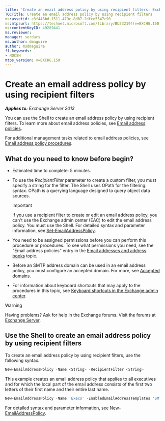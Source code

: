 ```yaml
---
title: 'Create an email address policy by using recipient filters: Exchange 2013 Help'
TOCTitle: Create an email address policy by using recipient filters
ms:assetid: e3f446bd-1511-479c-8d87-2dfce5547c90
ms:mtpsurl: https://technet.microsoft.com/library/Bb232194(v=EXCHG.150)
ms:contentKeyID: 49289441
ms.reviewer: 
manager: serdars
ms.author: dmaguire
author: msdmaguire
f1.keywords:
- NOCSH
mtps_version: v=EXCHG.150
---
```


# Create an email address policy by using recipient filters

_**Applies to:** Exchange Server 2013_

You can use the Shell to create an email address policy by using recipient filters. To learn more about email address policies, see [Email address policies](email-address-policies-exchange-2013-help.md).

For additional management tasks related to email address policies, see [Email address policy procedures](email-address-policy-procedures-exchange-2013-help.md).

## What do you need to know before begin?

- Estimated time to complete: 5 minutes.

- To use the *RecipientFilter* parameter to create a custom filter, you must specify a string for the filter. The Shell uses OPath for the filtering syntax. OPath is a querying language designed to query object data sources.

    > [!IMPORTANT]
    > If you use a recipient filter to create or edit an email address policy, you can't use the Exchange admin center (EAC) to edit the email address policy. You must use the Shell. For detailed syntax and parameter information, see <A href="https://docs.microsoft.com/powershell/module/exchange/Set-EmailAddressPolicy">Set-EmailAddressPolicy</A>.

- You need to be assigned permissions before you can perform this procedure or procedures. To see what permissions you need, see the "Email address policies" entry in the [Email addresses and address books](email-addresses-and-address-books-exchange-2013-help.md) topic.

- Before an SMTP address domain can be used in an email address policy, you must configure an accepted domain. For more, see [Accepted domains](accepted-domains-exchange-2013-help.md).

- For information about keyboard shortcuts that may apply to the procedures in this topic, see [Keyboard shortcuts in the Exchange admin center](keyboard-shortcuts-in-the-exchange-admin-center-2013-help.md).

> [!WARNING]
> Having problems? Ask for help in the Exchange forums. Visit the forums at [Exchange Server](https://social.technet.microsoft.com/forums/office/home?category=exchangeserver).

## Use the Shell to create an email address policy by using recipient filters

To create an email address policy by using recipient filters, use the following syntax.

```powershell
New-EmailAddressPolicy -Name <String> -RecipientFilter <String>
```

This example creates an email address policy that applies to all executives and for which the local part of the email address consists of the first two letters of their first name and their entire last name.

```powershell
New-EmailAddressPolicy -Name 'Execs' -EnabledEmailAddressTemplates 'SMTP:%2g%s@contoso.com' -RecipientFilter "((RecipientType -eq 'UserMailbox') -and (Title -like 'executive'))"
```

For detailed syntax and parameter information, see [New-EmailAddressPolicy](https://docs.microsoft.com/powershell/module/exchange/New-EmailAddressPolicy).
